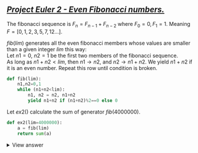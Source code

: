 ## [*Project Euler 2 - Even Fibonacci numbers.*](https://projecteuler.net/problem=2 "Go to problem page.")
The fibonacci sequence is $F_{n} = F_{n-1} + F_{n-2}$ where $F_{0}=0, F_{1}=1$. Meaning $F = [0,1,2,3,5,7,12 ...]$.
  
$fib(lim)$ generates all the even fibonacci members whose values are smaller than a given integer $lim$ this way:   
Let $n1=0$, $n2=1$ be the first two members of the fibonacci sequence.  
As long as $n1+n2 < lim$, then $n1 \rightarrow n2$, and $n2 \rightarrow n1+n2$. We yield $n1+n2$ if it is an even number. Repeat this row until condition is broken.  

```python
def fib(lim):
    n1,n2=0,1
    while (n1+n2<lim):
        n1, n2 = n2, n1+n2
        yield n1+n2 if (n1+n2)%2==0 else 0
```

Let $ex2()$ calculate the sum of generator $fib(4000000)$.

```python
def ex2(lim=4000000):
    a = fib(lim)
    return sum(a)
```
<details>
  <summary>View answer</summary>  
As such, the sum of all even fibonacci numbers below $4000000$ is $4613732$.
  
It takes the computer a total of $0.0000422$ seconds to compute the answer.
</details>
